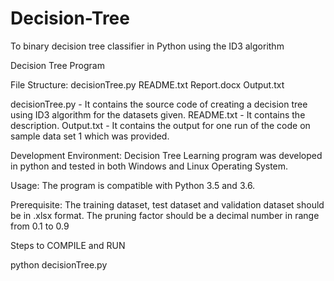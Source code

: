 # Decision-Tree
To binary decision tree classifier in Python using the ID3 algorithm

Decision Tree Program

File Structure:
decisionTree.py
README.txt
Report.docx
Output.txt

decisionTree.py - It contains the source code of creating a decision tree using ID3 algorithm for the datasets given. 
README.txt - It contains the description.
Output.txt - It contains the output for one run of the code on sample data set 1 which was provided. 

Development Environment:
Decision Tree Learning program was developed in python and tested in both Windows and Linux Operating System.

Usage:
The program is compatible with Python 3.5 and 3.6.

Prerequisite:
The training dataset, test dataset and validation dataset should be in .xlsx format.
The pruning factor should be a decimal number in range from 0.1 to 0.9

Steps to COMPILE and RUN

python decisionTree.py <Path of training data> <Path of Test Data> <Path of Validation Data> <Pruning Factor>


